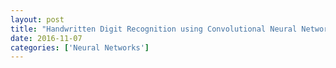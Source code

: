```yaml
---
layout: post
title: "Handwritten Digit Recognition using Convolutional Neural Networks"
date: 2016-11-07
categories: ['Neural Networks']
---
```


